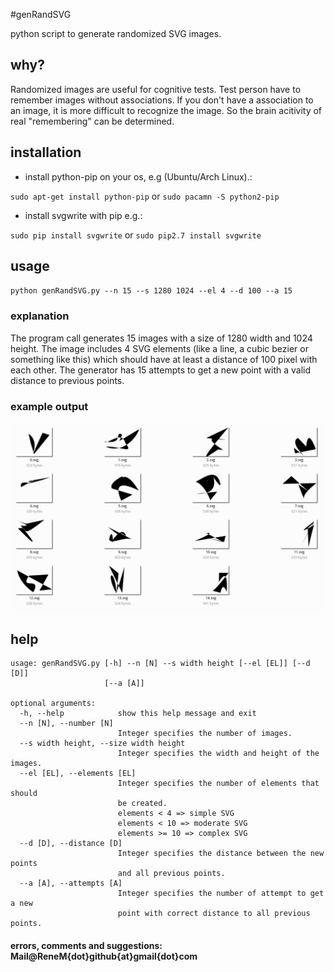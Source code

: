 #genRandSVG

python script to generate randomized SVG images.

## why?

Randomized images are useful for cognitive tests. Test person have to remember images without associations.
If you don't have a association to an image, it is more difficult to recognize the image. So the brain acitivity of real "remembering" can be determined.

## installation

- install python-pip on your os, e.g (Ubuntu/Arch Linux).:

`sudo apt-get install python-pip` or `sudo pacamn -S python2-pip`

- install svgwrite with pip e.g.:

`sudo pip install svgwrite` or `sudo pip2.7 install svgwrite`


## usage

`python genRandSVG.py --n 15 --s 1280 1024 --el 4 --d 100 --a 15`

### explanation

The program call generates 15 images with a size of 1280 width and 1024 height. The image includes 4 SVG elements (like a line, a cubic bezier or something like this) which should have at least a distance of 100 pixel with each other. The generator has 15 attempts to get a new point with a valid distance to previous points.

### example output

![ScreenShot](https://raw.githubusercontent.com/ReneMuhl/genRandSVG/master/genRandSVG/meta/example_output.png)


## help

```
usage: genRandSVG.py [-h] --n [N] --s width height [--el [EL]] [--d [D]]
                     [--a [A]]

optional arguments:
  -h, --help            show this help message and exit
  --n [N], --number [N]
                        Integer specifies the number of images.
  --s width height, --size width height
                        Integer specifies the width and height of the images.
  --el [EL], --elements [EL]
                        Integer specifies the number of elements that should
                        be created.
                        elements < 4 => simple SVG
                        elements < 10 => moderate SVG
                        elements >= 10 => complex SVG
  --d [D], --distance [D]
                        Integer specifies the distance between the new points
                        and all previous points.
  --a [A], --attempts [A]
                        Integer specifies the number of attempt to get a new
                        point with correct distance to all previous points.

```

#### errors, comments and suggestions: Mail@ReneM{dot}github{at}gmail{dot}com
